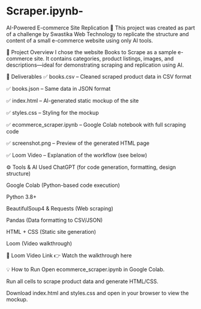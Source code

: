 # Scraper.ipynb-
AI-Powered E-commerce Site Replication 🚀
This project was created as part of a challenge by Swastika Web Technology to replicate the structure and content of a small e-commerce website using only AI tools.

🔧 Project Overview
I chose the website Books to Scrape as a sample e-commerce site. It contains categories, product listings, images, and descriptions—ideal for demonstrating scraping and replication using AI.

📁 Deliverables
✅ books.csv – Cleaned scraped product data in CSV format

✅ books.json – Same data in JSON format

✅ index.html – AI-generated static mockup of the site

✅ styles.css – Styling for the mockup

✅ ecommerce_scraper.ipynb – Google Colab notebook with full scraping code

✅ screenshot.png – Preview of the generated HTML page

✅ Loom Video – Explanation of the workflow (see below)

⚙️ Tools & AI Used
ChatGPT (for code generation, formatting, design structure)

Google Colab (Python-based code execution)

Python 3.8+

BeautifulSoup4 & Requests (Web scraping)

Pandas (Data formatting to CSV/JSON)

HTML + CSS (Static site generation)

Loom (Video walkthrough)

🎥 Loom Video Link
👉 Watch the walkthrough here

💡 How to Run
Open ecommerce_scraper.ipynb in Google Colab.

Run all cells to scrape product data and generate HTML/CSS.

Download index.html and styles.css and open in your browser to view the mockup.

